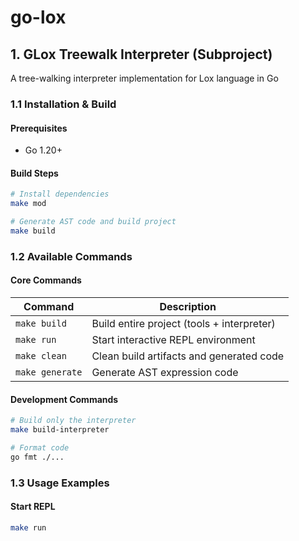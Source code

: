 # go-lox


## 1. GLox Treewalk Interpreter (Subproject)

A tree-walking interpreter implementation for Lox language in Go

### 1.1 Installation & Build

#### Prerequisites
- Go 1.20+

#### Build Steps
```bash
# Install dependencies
make mod

# Generate AST code and build project
make build
```

### 1.2 Available Commands

#### Core Commands
| Command             | Description                          |
|---------------------|--------------------------------------|
| `make build`        | Build entire project (tools + interpreter) |
| `make run`          | Start interactive REPL environment   |
| `make clean`        | Clean build artifacts and generated code |
| `make generate`     | Generate AST expression code         |

#### Development Commands
```bash
# Build only the interpreter
make build-interpreter

# Format code
go fmt ./...
```

### 1.3 Usage Examples

#### Start REPL
```bash
make run
```
